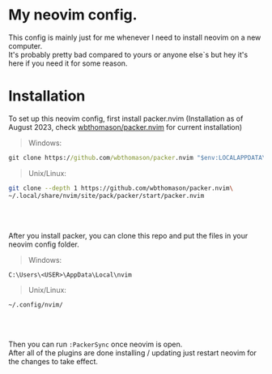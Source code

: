 
# My neovim config.

This config is mainly just for me whenever I need to install neovim on a new computer.  
It's probably pretty bad compared to yours or anyone else`s but hey it's here if you need it for some reason.


# Installation

To set up this neovim config, first install packer.nvim (Installation as of August 2023, check [wbthomason/packer.nvim](wbthomason/packer.nvim) for current installation)

> Windows:
 
```cmd
git clone https://github.com/wbthomason/packer.nvim "$env:LOCALAPPDATA\nvim-data\site\pack\packer\start\packer.nvim"
```

> Unix/Linux:

```bash
git clone --depth 1 https://github.com/wbthomason/packer.nvim\
~/.local/share/nvim/site/pack/packer/start/packer.nvim
```
<br>
<br>

After you install packer, you can clone this repo and put the files in your neovim config folder.

> Windows:

```file
C:\Users\<USER>\AppData\Local\nvim
```

> Unix/Linux:
 ```file
~/.config/nvim/
```
<br>
<br>

Then you can run ```:PackerSync``` once neovim is open.  
After all of the plugins are done installing / updating just restart neovim for the changes to take effect.  


